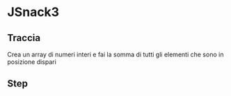 # JSnack3

## Traccia

Crea un array di numeri interi e fai la somma di tutti gli elementi che sono in posizione dispari

## Step
